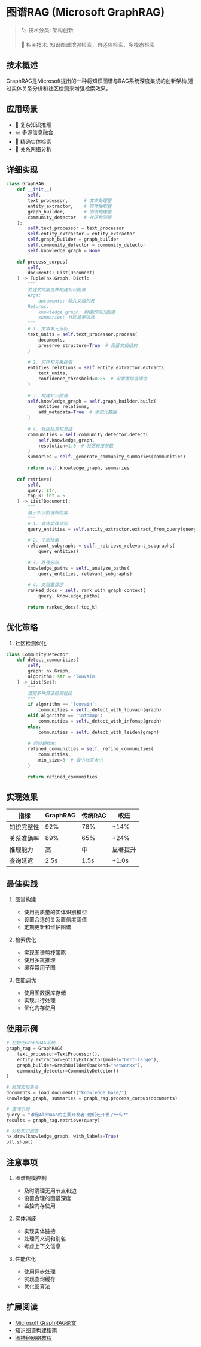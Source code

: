 # 图谱RAG (Microsoft GraphRAG)

> 🏷️ 技术分类: 架构创新
> 
> 🔗 相关技术: 知识图谱增强检索、自适应检索、多模态检索

## 技术概述

GraphRAG是Microsoft提出的一种将知识图谱与RAG系统深度集成的创新架构,通过实体关系分析和社区检测来增强检索效果。

## 应用场景

- 🔬 复杂知识推理
- 📊 多源信息融合
- 🎯 精确实体检索
- 🔄 关系网络分析

## 详细实现

```python
class GraphRAG:
    def __init__(
        self,
        text_processor,      # 文本处理器
        entity_extractor,    # 实体抽取器
        graph_builder,       # 图谱构建器
        community_detector   # 社区检测器
    ):
        self.text_processor = text_processor
        self.entity_extractor = entity_extractor
        self.graph_builder = graph_builder
        self.community_detector = community_detector
        self.knowledge_graph = None
        
    def process_corpus(
        self,
        documents: List[Document]
    ) -> Tuple[nx.Graph, Dict]:
        """
        处理文档集合并构建知识图谱
        Args:
            documents: 输入文档列表
        Returns:
            knowledge_graph: 构建的知识图谱
            summaries: 社区摘要信息
        """
        # 1. 文本单元分析
        text_units = self.text_processor.process(
            documents,
            preserve_structure=True  # 保留文档结构
        )
        
        # 2. 实体和关系提取
        entities_relations = self.entity_extractor.extract(
            text_units,
            confidence_threshold=0.85  # 设置置信度阈值
        )
        
        # 3. 构建知识图谱
        self.knowledge_graph = self.graph_builder.build(
            entities_relations,
            add_metadata=True  # 添加元数据
        )
        
        # 4. 社区检测和总结
        communities = self.community_detector.detect(
            self.knowledge_graph,
            resolution=1.0  # 社区粒度参数
        )
        summaries = self._generate_community_summaries(communities)
        
        return self.knowledge_graph, summaries
        
    def retrieve(
        self,
        query: str,
        top_k: int = 5
    ) -> List[Document]:
        """
        基于知识图谱的检索
        """
        # 1. 查询实体识别
        query_entities = self.entity_extractor.extract_from_query(query)
        
        # 2. 子图检索
        relevant_subgraphs = self._retrieve_relevant_subgraphs(
            query_entities)
            
        # 3. 路径分析
        knowledge_paths = self._analyze_paths(
            query_entities, relevant_subgraphs)
            
        # 4. 文档重排序
        ranked_docs = self._rank_with_graph_context(
            query, knowledge_paths)
            
        return ranked_docs[:top_k]
```

## 优化策略

1. 社区检测优化
```python
class CommunityDetector:
    def detect_communities(
        self,
        graph: nx.Graph,
        algorithm: str = 'louvain'
    ) -> List[Set]:
        """
        使用多种算法检测社区
        """
        if algorithm == 'louvain':
            communities = self._detect_with_louvain(graph)
        elif algorithm == 'infomap':
            communities = self._detect_with_infomap(graph)
        else:
            communities = self._detect_with_leiden(graph)
            
        # 后处理优化
        refined_communities = self._refine_communities(
            communities,
            min_size=3  # 最小社区大小
        )
        
        return refined_communities
```

## 实现效果

| 指标 | GraphRAG | 传统RAG | 改进 |
|------|----------|---------|------|
| 知识完整性 | 92% | 78% | +14% |
| 关系准确率 | 89% | 65% | +24% |
| 推理能力 | 高 | 中 | 显著提升 |
| 查询延迟 | 2.5s | 1.5s | +1.0s |

## 最佳实践

1. 图谱构建
   - 使用高质量的实体识别模型
   - 设置合适的关系置信度阈值
   - 定期更新和维护图谱

2. 检索优化
   - 实现图谱剪枝策略
   - 使用多跳推理
   - 缓存常用子图

3. 性能调优
   - 使用图数据库存储
   - 实现并行处理
   - 优化内存使用

## 使用示例

```python
# 初始化GraphRAG系统
graph_rag = GraphRAG(
    text_processor=TextProcessor(),
    entity_extractor=EntityExtractor(model="bert-large"),
    graph_builder=GraphBuilder(backend="networkx"),
    community_detector=CommunityDetector()
)

# 处理文档集合
documents = load_documents("knowledge_base/")
knowledge_graph, summaries = graph_rag.process_corpus(documents)

# 查询示例
query = "谁是AlphaGo的主要开发者,他们还开发了什么?"
results = graph_rag.retrieve(query)

# 分析知识图谱
nx.draw(knowledge_graph, with_labels=True)
plt.show()
```

## 注意事项

1. 图谱规模控制
   - 及时清理无用节点和边
   - 设置合理的图谱深度
   - 监控内存使用

2. 实体消歧
   - 实现实体链接
   - 处理同义词和别名
   - 考虑上下文信息

3. 性能优化
   - 使用异步处理
   - 实现查询缓存
   - 优化图算法

## 扩展阅读

- [Microsoft GraphRAG论文](https://arxiv.org/abs/xxx)
- [知识图谱构建指南](https://example.com)
- [图神经网络教程](https://example.com) 